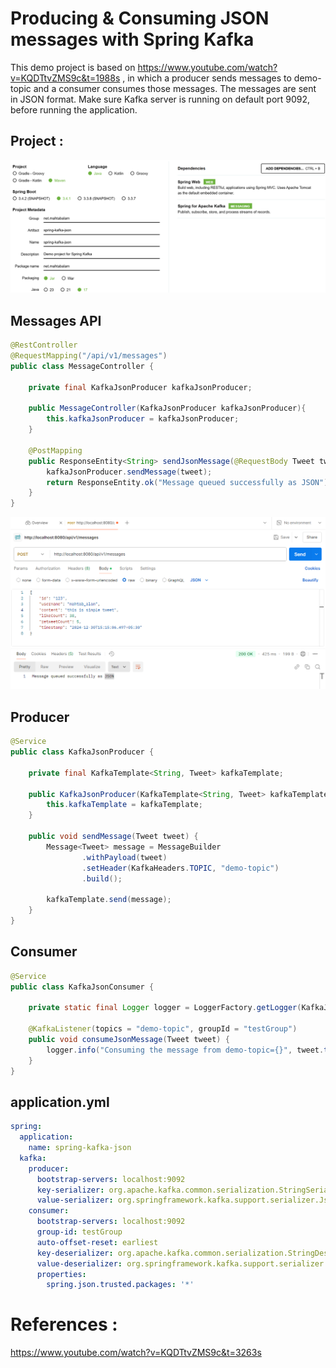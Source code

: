 # Producing & Consuming JSON messages with Spring Kafka

This demo project is based on https://www.youtube.com/watch?v=KQDTtvZMS9c&t=1988s , in which a producer sends messages to demo-topic and a consumer consumes those messages.
The messages are sent in JSON format. Make sure Kafka server is running on default port 9092, before running the application.

## Project :

!["Spring Kafka Project"](images/project.png?raw=true)

## Messages API

```java
@RestController
@RequestMapping("/api/v1/messages")
public class MessageController {

    private final KafkaJsonProducer kafkaJsonProducer;

    public MessageController(KafkaJsonProducer kafkaJsonProducer){
        this.kafkaJsonProducer = kafkaJsonProducer;
    }

    @PostMapping
    public ResponseEntity<String> sendJsonMessage(@RequestBody Tweet tweet) {
        kafkaJsonProducer.sendMessage(tweet);
        return ResponseEntity.ok("Message queued successfully as JSON");
    }
}
```

!["Messages API"](images/messages-api.png?raw=true)

## Producer

```java
@Service
public class KafkaJsonProducer {

    private final KafkaTemplate<String, Tweet> kafkaTemplate;

    public KafkaJsonProducer(KafkaTemplate<String, Tweet> kafkaTemplate){
        this.kafkaTemplate = kafkaTemplate;
    }

    public void sendMessage(Tweet tweet) {
        Message<Tweet> message = MessageBuilder
                .withPayload(tweet)
                .setHeader(KafkaHeaders.TOPIC, "demo-topic")
                .build();

        kafkaTemplate.send(message);
    }
}
```

## Consumer

```java
@Service
public class KafkaJsonConsumer {

    private static final Logger logger = LoggerFactory.getLogger(KafkaJsonConsumer.class);

    @KafkaListener(topics = "demo-topic", groupId = "testGroup")
    public void consumeJsonMessage(Tweet tweet) {
        logger.info("Consuming the message from demo-topic={}", tweet.toString());
    }
}
```

## application.yml

```yml
spring:
  application:
    name: spring-kafka-json
  kafka:
    producer:
      bootstrap-servers: localhost:9092
      key-serializer: org.apache.kafka.common.serialization.StringSerializer
      value-serializer: org.springframework.kafka.support.serializer.JsonSerializer
    consumer:
      bootstrap-servers: localhost:9092
      group-id: testGroup
      auto-offset-reset: earliest
      key-deserializer: org.apache.kafka.common.serialization.StringDeserializer
      value-deserializer: org.springframework.kafka.support.serializer.JsonDeserializer
      properties:
        spring.json.trusted.packages: '*'
```

# References :

https://www.youtube.com/watch?v=KQDTtvZMS9c&t=3263s